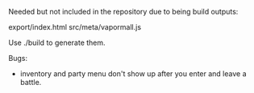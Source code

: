 Needed but not included in the repository due to being build outputs:

export/index.html
src/meta/vapormall.js

Use ./build to generate them.

Bugs:
- inventory and party menu don't show up after you enter and leave a battle.
